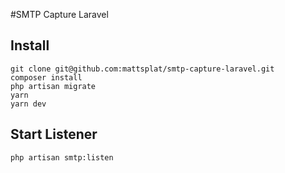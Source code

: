 #SMTP Capture Laravel 

## Install


``` 
git clone git@github.com:mattsplat/smtp-capture-laravel.git
composer install
php artisan migrate
yarn
yarn dev

```

## Start Listener
``` 
php artisan smtp:listen
```
